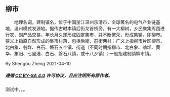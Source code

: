 ## 柳市
　　地理名词，建制镇名，位于中国浙江温州乐清市，全球著名的电气产业链基地，温州模式发源地。据传古时本镇后街龙首桥旁，有一大柳树，乡民聚集周围进行农、副产品交易，年长月久遂形成固定集市，并不断繁荣，形成集镇，即柳市。狭义上指原自然形成的集市村落，包括后街、前街两村；广义上指柳市片区柳市、北白象、翁垟、白石、磐石五个镇、街道（不同时期指柳市、北白象、翁垟、黄华、象阳、七里港、白石、磐石八镇，或十八乡镇）；一般指建制镇柳市镇。

By Shengou Zheng 2021-04-10
##### 遵循 [CC BY-SA 4.0](https://creativecommons.org/licenses/by-sa/4.0/) 许可协议，且应注明所有原作者。

  
测试中。。。
